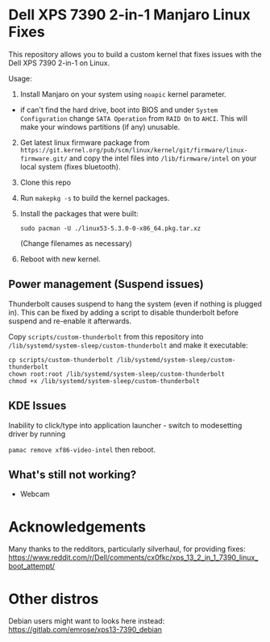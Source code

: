# Dell XPS 7390 2-in-1 Manjaro Linux Fixes

This repository allows you to build a custom kernel that fixes issues with the Dell XPS 7390 2-in-1 on Linux.

Usage:
1. Install Manjaro on your system using ```noapic``` kernel parameter.
  - if can't find the hard drive, boot into BIOS and under `System Configuration` change `SATA Operation` from `RAID On` to `AHCI`. This will make your windows partitions (if any) unusable.

2. Get latest linux firmware package from 
```https://git.kernel.org/pub/scm/linux/kernel/git/firmware/linux-firmware.git/```
and copy the intel files into ```/lib/firmware/intel``` on your local system (fixes bluetooth).

3. Clone this repo

4. Run ```makepkg -s``` to build the kernel packages.

5. Install the packages that were built:

   ```sudo pacman -U ./linux53-5.3.0-0-x86_64.pkg.tar.xz```

   (Change filenames as necessary)

6. Reboot with new kernel.

## Power management (Suspend issues)
Thunderbolt causes suspend to hang the system (even if nothing is plugged in). This can be fixed by adding a script to disable thunderbolt before suspend and re-enable it afterwards.

Copy ```scripts/custom-thunderbolt``` from this repository into ```/lib/systemd/system-sleep/custom-thunderbolt``` and make it executable:
```
cp scripts/custom-thunderbolt /lib/systemd/system-sleep/custom-thunderbolt
chown root:root /lib/systemd/system-sleep/custom-thunderbolt
chmod +x /lib/systemd/system-sleep/custom-thunderbolt
```

## KDE Issues
Inability to click/type into application launcher - switch to modesetting driver by running

```pamac remove xf86-video-intel``` then reboot.

## What's still not working?
- Webcam

# Acknowledgements
Many thanks to the redditors, particularly silverhaul, for providing fixes:
https://www.reddit.com/r/Dell/comments/cx0fkc/xps_13_2_in_1_7390_linux_boot_attempt/

# Other distros
Debian users might want to looks here instead:
https://gitlab.com/emrose/xps13-7390_debian

